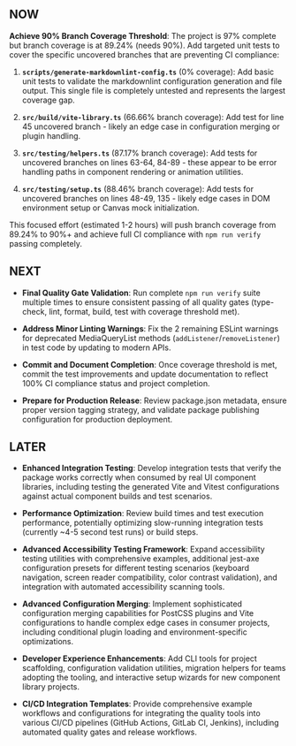 ## NOW

**Achieve 90% Branch Coverage Threshold**: The project is 97% complete but branch coverage is at 89.24% (needs 90%). Add targeted unit tests to cover the specific uncovered branches that are preventing CI compliance:

1. **`scripts/generate-markdownlint-config.ts`** (0% coverage): Add basic unit tests to validate the markdownlint configuration generation and file output. This single file is completely untested and represents the largest coverage gap.

2. **`src/build/vite-library.ts`** (66.66% branch coverage): Add test for line 45 uncovered branch - likely an edge case in configuration merging or plugin handling.

3. **`src/testing/helpers.ts`** (87.17% branch coverage): Add tests for uncovered branches on lines 63-64, 84-89 - these appear to be error handling paths in component rendering or animation utilities.

4. **`src/testing/setup.ts`** (88.46% branch coverage): Add tests for uncovered branches on lines 48-49, 135 - likely edge cases in DOM environment setup or Canvas mock initialization.

This focused effort (estimated 1-2 hours) will push branch coverage from 89.24% to 90%+ and achieve full CI compliance with `npm run verify` passing completely.

## NEXT

- **Final Quality Gate Validation**: Run complete `npm run verify` suite multiple times to ensure consistent passing of all quality gates (type-check, lint, format, build, test with coverage threshold met).

- **Address Minor Linting Warnings**: Fix the 2 remaining ESLint warnings for deprecated MediaQueryList methods (`addListener`/`removeListener`) in test code by updating to modern APIs.

- **Commit and Document Completion**: Once coverage threshold is met, commit the test improvements and update documentation to reflect 100% CI compliance status and project completion.

- **Prepare for Production Release**: Review package.json metadata, ensure proper version tagging strategy, and validate package publishing configuration for production deployment.

## LATER

- **Enhanced Integration Testing**: Develop integration tests that verify the package works correctly when consumed by real UI component libraries, including testing the generated Vite and Vitest configurations against actual component builds and test scenarios.

- **Performance Optimization**: Review build times and test execution performance, potentially optimizing slow-running integration tests (currently ~4-5 second test runs) or build steps.

- **Advanced Accessibility Testing Framework**: Expand accessibility testing utilities with comprehensive examples, additional jest-axe configuration presets for different testing scenarios (keyboard navigation, screen reader compatibility, color contrast validation), and integration with automated accessibility scanning tools.

- **Advanced Configuration Merging**: Implement sophisticated configuration merging capabilities for PostCSS plugins and Vite configurations to handle complex edge cases in consumer projects, including conditional plugin loading and environment-specific optimizations.

- **Developer Experience Enhancements**: Add CLI tools for project scaffolding, configuration validation utilities, migration helpers for teams adopting the tooling, and interactive setup wizards for new component library projects.

- **CI/CD Integration Templates**: Provide comprehensive example workflows and configurations for integrating the quality tools into various CI/CD pipelines (GitHub Actions, GitLab CI, Jenkins), including automated quality gates and release workflows.